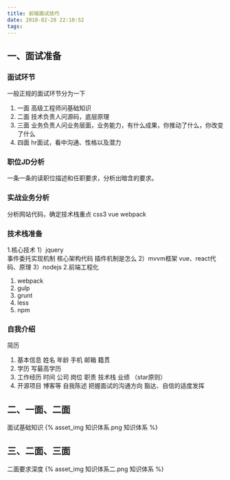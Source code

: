 ```yaml
---
title: 前端面试技巧
date: 2018-02-28 22:10:52
tags:
---
```


## 一、面试准备

### 面试环节
一般正规的面试环节分为一下
1. 一面
高级工程师问基础知识
2. 二面
技术负责人问源码，底层原理
3. 三面
业务负责人问业务层面，业务能力，有什么成果，你推动了什么，你改变了什么
4. 四面
hr面试，看中沟通、性格以及潜力

### 职位JD分析
一条一条的读职位描述和任职要求，分析出暗含的要求。

### 实战业务分析
分析网站代码，确定技术栈重点
css3 vue webpack

### 技术栈准备
1.核心技术
1）jquery      
事件委托实现机制
核心架构代码
插件机制是怎么
2）mvvm框架
vue、react代码、原理
3）nodejs
2.前端工程化
1. webpack 
2. gulp 
3. grunt 
4. less 
5. npm

### 自我介绍
简历
1. 基本信息 姓名 年龄 手机 邮箱 籍贯
2. 学历 写最高学历
3. 工作经历 时间 公司 岗位 职责 技术栈 业绩 （star原则）
4. 开源项目 博客等
自我陈述
把握面试的沟通方向
豁达、自信的适度发挥

## 二、一面、二面
面试基础知识
{% asset_img 知识体系.png 知识体系 %}

## 三、二面、三面
二面要求深度
{% asset_img 知识体系二.png 知识体系 %}

